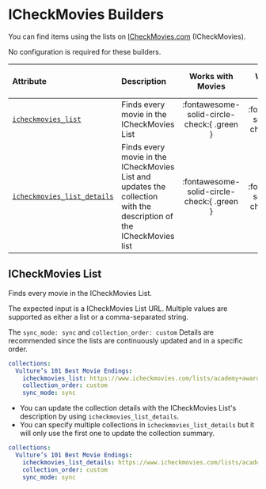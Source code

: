 # ICheckMovies Builders

You can find items using the lists on [ICheckMovies.com](https://www.icheckmovies.com/) (ICheckMovies). 

No configuration is required for these builders.

| Attribute                                         | Description                                                                                                         | Works with Movies | Works with Shows | Works with Playlists and Custom Sort |
|:--------------------------------------------------|:--------------------------------------------------------------------------------------------------------------------|:-----------------:|:----------------:|:------------------------------------:|
| [`icheckmovies_list`](#icheckmovies-list)         | Finds every movie in the ICheckMovies List                                                                          |      :fontawesome-solid-circle-check:{ .green }      |     :fontawesome-solid-circle-check:{ .grey }     |               :fontawesome-solid-circle-check:{ .green }                |
| [`icheckmovies_list_details`](#icheckmovies-list) | Finds every movie in the ICheckMovies List and updates the collection with the description of the ICheckMovies list |      :fontawesome-solid-circle-check:{ .green }      |     :fontawesome-solid-circle-check:{ .grey }     |               :fontawesome-solid-circle-check:{ .green }                |

## ICheckMovies List

Finds every movie in the ICheckMovies List.

The expected input is a ICheckMovies List URL. Multiple values are supported as either a list or a comma-separated string.

The `sync_mode: sync` and `collection_order: custom` Details are recommended since the lists are continuously updated and in a specific order. 

```yaml
collections:
  Vulture’s 101 Best Movie Endings:
    icheckmovies_list: https://www.icheckmovies.com/lists/academy+award+-+best+picture
    collection_order: custom
    sync_mode: sync
```

* You can update the collection details with the ICheckMovies List's description by using `icheckmovies_list_details`.
* You can specify multiple collections in `icheckmovies_list_details` but it will only use the first one to update the collection summary.

```yaml
collections:
  Vulture’s 101 Best Movie Endings:
    icheckmovies_list_details: https://www.icheckmovies.com/lists/academy+award+-+best+picture
    collection_order: custom
    sync_mode: sync
```
